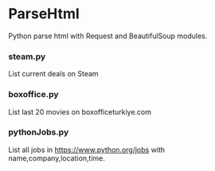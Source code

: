 # ParseHtml
Python parse html with Request and BeautifulSoup modules.

### steam.py
List current deals on Steam

### boxoffice.py
List last 20 movies on boxofficeturkiye.com

### pythonJobs.py
List all jobs in https://www.python.org/jobs with name,company,location,time.
